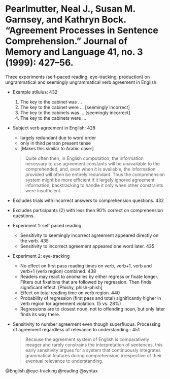 # Pearlmutter, Neal J., Susan M. Garnsey, and Kathryn Bock. “Agreement Processes in Sentence Comprehension.” Journal of Memory and Language 41, no. 3 (1999): 427–56.

Three experiments (self-paced reading, eye-tracking, production) on ungrammatical and seemingly ungrammatical verb agreement in English.

- Example stilulus: 432
  1. The key to the cabinet was ...
  2. The key to the cabinet were ... [seemingly incorrect]
  3. The key to the cabinets was ... [seemingly incorrect]
  4. The key to the cabinets were ...

- Subject verb agreement in English: 428
  - largely redundant due to word order
  - only in third person present tense
  - [Makes this similar to Arabic case:] 

  > Quite often then, in English computation, the information necessary to use agreement constants will be unavailable to the comprehended, and, even when it is available, the information provided will often be entirely redundant. Thus the comprehension system might be more efficient if it largely ignored agreement information, backtracking to handle it only when other constraints were insufficient.

- Excludes trials with incorrect answers to comprehension questions. 432

- Excludes participants (2) with less then 90% correct on comprehension questions. 

- Experiment 1: self paced reading
  - Sensitivity to seemingly incorrect agreement appeared directly on the verb. 435
  - Sensitivity to incorrect agreement appeared one word later. 435

- Experiment 2: eye-tracking
  - No effect on first pass reading times on verb, verb+1, verb and verb+1 (verb region) combined. 438
  - Readers may react to anomalies by either regress or fixate longer. Filters out fixations that are followed by regression. Then finds significant effect. [Phishy, phish-phish]
  - Effect on total reading time on verb region. 440
  - Probability of regression (first pass and total) significantly higher in verb region for agreement violation. (5 vs. 28%)
  - Regressions are to closest noun, not to offending noun, but only later finds its way there.

- Sensitivity to number agreement even though superfluous. Processing of agreement regardless of relevance to understanding.: 451

  > Because the agreement system of English is comparatively meager and rarely constrains the interpretation of sentences, this early sensitivity argues for a system that continuously integrates grammatical features during comprehension, irrespective of their eventual relevance to understanding. 

@English
@eye-tracking
@reading
@syntax
